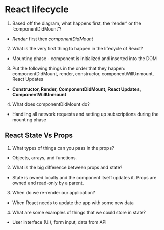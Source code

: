 # React lifecycle
1. Based off the diagram, what happens first, the ‘render’ or the ‘componentDidMount’?
  - *Render* first then *componentDidMount*
2. What is the very first thing to happen in the lifecycle of React?
  - Mounting phase - component is initialized and inserted into the DOM 
3. Put the following things in the order that they happen: componentDidMount, render, constructor, componentWillUnmount, React Updates
  - **Constructor, Render, ComponentDidMount, React Updates, ComponentWillUnmount**
4. What does componentDidMount do?
  - Handling all network requests and setting up subscriptions during the mounting phase

## React State Vs Props
1. What types of things can you pass in the props?
  - Objects, arrays, and functions.
2. What is the big difference between props and state?
  -  State is owned locally and the component itself updates it. Props are owned and read-only by a parent. 
3. When do we re-render our application?
  - When React needs to update the app with some new data
4. What are some examples of things that we could store in state?
  - User interface (UI), form input, data from API